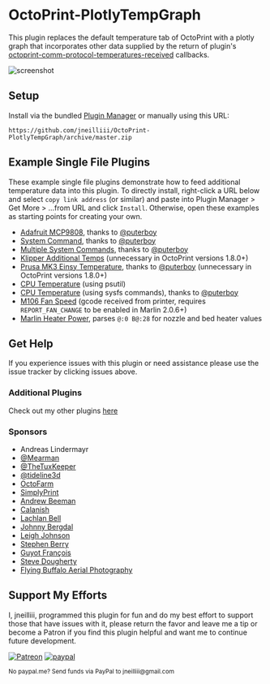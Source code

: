 # OctoPrint-PlotlyTempGraph

This plugin replaces the default temperature tab of OctoPrint with a plotly graph that incorporates other data supplied by the return of plugin's [octoprint-comm-protocol-temperatures-received](https://docs.octoprint.org/en/master/plugins/hooks.html#octoprint-comm-protocol-temperatures-received) callbacks.

![screenshot](screenshot.png)

## Setup

Install via the bundled [Plugin Manager](https://github.com/foosel/OctoPrint/wiki/Plugin:-Plugin-Manager)
or manually using this URL:

    https://github.com/jneilliii/OctoPrint-PlotlyTempGraph/archive/master.zip

## Example Single File Plugins

These example single file plugins demonstrate how to feed additional temperature data into this plugin. To directly install, right-click a URL below and select `copy link address` (or similar) and paste into Plugin Manager > Get More > ...from URL and click `Install`. Otherwise, open these examples as starting points for creating your own. 

- [Adafruit MCP9808](https://raw.githubusercontent.com/jneilliii/OctoPrint-PlotlyTempGraph/master/examples/MCP9808Graph.py), thanks to [@puterboy](https://github.com/puterboy)
- [System Command](https://raw.githubusercontent.com/jneilliii/OctoPrint-PlotlyTempGraph/master/examples/SystemCmdGraph.py), thanks to [@puterboy](https://github.com/puterboy)
- [Multiple System Commands](https://raw.githubusercontent.com/jneilliii/OctoPrint-PlotlyTempGraph/master/examples/SystemCmdMultiGraph.py), thanks to [@puterboy](https://github.com/puterboy)
- [Klipper Additional Temps](https://raw.githubusercontent.com/jneilliii/OctoPrint-PlotlyTempGraph/master/examples/klipper_additional_temp.py) (unnecessary in OctoPrint versions 1.8.0+)
- [Prusa MK3 Einsy Temperature](https://raw.githubusercontent.com/jneilliii/OctoPrint-PlotlyTempGraph/master/examples/MK3TempGraph.py), thanks to [@puterboy](https://github.com/puterboy) (unnecessary in OctoPrint versions 1.8.0+)
- [CPU Temperature](https://raw.githubusercontent.com/jneilliii/OctoPrint-PlotlyTempGraph/master/examples/plotly_temp_graph_cpu_reporting.py) (using psutil)
- [CPU Temperature](https://raw.githubusercontent.com/jneilliii/OctoPrint-PlotlyTempGraph/master/examples/RPiSysGraph.py) (using sysfs commands), thanks to [@puterboy](https://github.com/puterboy)
- [M106 Fan Speed](https://raw.githubusercontent.com/jneilliii/OctoPrint-PlotlyTempGraph/master/examples/test_plotly_graph_fan_speed.py) (gcode received from printer, requires `REPORT_FAN_CHANGE` to be enabled in Marlin 2.0.6+)
- [Marlin Heater Power](https://raw.githubusercontent.com/jneilliii/OctoPrint-PlotlyTempGraph/master/examples/heater_temps.py), parses `@:0 B@:28` for nozzle and bed heater values

## Get Help

If you experience issues with this plugin or need assistance please use the issue tracker by clicking issues above.

### Additional Plugins

Check out my other plugins [here](https://plugins.octoprint.org/by_author/#jneilliii)

### Sponsors
- Andreas Lindermayr
- [@Mearman](https://github.com/Mearman)
- [@TheTuxKeeper](https://github.com/thetuxkeeper)
- [@tideline3d](https://github.com/tideline3d/)
- [OctoFarm](https://octofarm.net/)
- [SimplyPrint](https://simplyprint.dk/)
- [Andrew Beeman](https://github.com/Kiendeleo)
- [Calanish](https://github.com/calanish)
- [Lachlan Bell](https://lachy.io/)
- [Johnny Bergdal](https://github.com/bergdahl)
- [Leigh Johnson](https://github.com/leigh-johnson)
- [Stephen Berry](https://github.com/berrystephenw)
- [Guyot François](https://github.com/iFrostizz)
- [Steve Dougherty](https://github.com/Thynix)
- [Flying Buffalo Aerial Photography](http://flyingbuffalo.info/)
## Support My Efforts
I, jneilliii, programmed this plugin for fun and do my best effort to support those that have issues with it, please return the favor and leave me a tip or become a Patron if you find this plugin helpful and want me to continue future development.

[![Patreon](patreon-with-text-new.png)](https://www.patreon.com/jneilliii) [![paypal](paypal-with-text.png)](https://paypal.me/jneilliii)

<small>No paypal.me? Send funds via PayPal to jneilliii&#64;gmail&#46;com</small>
